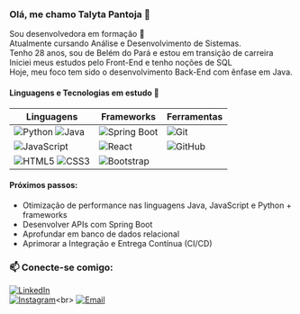### Olá, me chamo Talyta Pantoja 👋

Sou desenvolvedora em formação 🌱<br>
Atualmente cursando Análise e Desenvolvimento de Sistemas.  
Tenho 28 anos, sou de Belém do Pará e estou em transição de carreira  
Iniciei meus estudos pelo Front-End e tenho noções de SQL<br>
Hoje, meu foco tem sido o desenvolvimento Back-End com ênfase em Java.

#### Linguagens e Tecnologias em estudo 🚀

| Linguagens | Frameworks | Ferramentas |
|------------|--------------------------|-------------|
| ![Python](https://img.shields.io/badge/Python-3776AB?logo=python&logoColor=white) ![Java](https://img.shields.io/badge/Java-ED8B00?logo=openjdk&logoColor=white)  | ![Spring Boot](https://img.shields.io/badge/Spring_Boot-6DB33F?logo=springboot&logoColor=white) | ![Git](https://img.shields.io/badge/Git-F05032?logo=git&logoColor=white) |  |
| ![JavaScript](https://img.shields.io/badge/JavaScript-F7DF1E?logo=javascript&logoColor=black) | ![React](https://img.shields.io/badge/React-61DAFB?logo=react&logoColor=black) | ![GitHub](https://img.shields.io/badge/GitHub-181717?logo=github&logoColor=white) |  |
| ![HTML5](https://img.shields.io/badge/HTML5-E34F26?logo=html5&logoColor=white) ![CSS3](https://img.shields.io/badge/CSS3-1572B6?logo=css3&logoColor=white) | ![Bootstrap](https://img.shields.io/badge/Bootstrap-7952B3?logo=bootstrap&logoColor=white) |

#### Próximos passos: 
- Otimização de performance nas linguagens Java, JavaScript e Python + frameworks
- Desenvolver APIs com Spring Boot
- Aprofundar em banco de dados relacional
- Aprimorar a Integração e Entrega Contínua (CI/CD)

### 📫 **Conecte-se comigo**:
[![LinkedIn](https://img.shields.io/badge/LinkedIn-Talyta_Fonseca-0077B5?logo=linkedin)](https://www.linkedin.com/in/talyta-fonseca-25b5b7119/)<br>
[![Instagram](https://img.shields.io/badge/Instagram-@talytadaniella_-E4405F?logo=instagram)](https://www.instagram.com/talytadaniella_)<br>
[![Email](https://img.shields.io/badge/Email-talytadaniella16@gmail.com-D14836?logo=gmail)](mailto:talytadaniella16@gmail.com)



